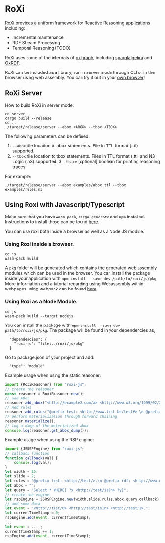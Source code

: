 # RoXi

RoXi provides a uniform framework for Reactive Reasoning applications including:
- Incremental maintenance
- RDF Stream Processing
- Temporal Reasoning (TODO)

RoXi uses some of the internals of [oxigraph](https://github.com/oxigraph/oxigraph), including [sparqlalgebra](https://crates.io/crates/spargebra) and [OxRDF](https://crates.io/crates/oxrdf).


RoXi can be included as a library, run in server mode through CLI or in the browser using web assembly.
You can try it out in your [own browser](https://pbonte.github.io/roxi/index.html)!

## RoXi Server

How to build RoXi in server mode:
```
cd server
cargo build --release
cd ..
./target/release/server --abox <ABOX> --tbox <TBOX> 
```
The following parameters can be defined:
1. `--abox` file location to abox statements. File in TTL format (.ttl) supported.
2. `--tbox` file location to tbox statements. Files in TTL format (.ttl) and N3 Logic (.n3) supported.
3`--trace` [optional] boolean for printing reasoning traces 

For example:
```
./target/release/server --abox examples/abox.ttl --tbox examples/rules.n3 
```

## Using Roxi with Javascript/Typescript

Make sure that you have `wasm-pack`, `cargo-generate` and `npm` installed. Instructions to install those can be found [here](https://rustwasm.github.io/book/game-of-life/setup.html).

You can use roxi both inside a browser as well as a Node JS module.

### Using Roxi inside a browser.

```
cd js
wasm-pack build
```

A `pkg` folder will be generated which contains the generated web assembly modules which can be used in the browser. You can install the package inside your application with `npm install --save-dev /path/to/roxi/js/pkg` More information and a tutorial regarding using Webassembly within webpages using webpack can be found [here](https://rustwasm.github.io/book/game-of-life/hello-world.html#putting-it-into-a-web-page)

### Using Roxi as a Node Module.

```
cd js
wasm-pack build --target nodejs
```
You can install the package with `npm install --save-dev path/to/roxi/js/pkg`. The package will be found in your dependencies as,
```
  "dependencies": {
    "roxi-js": "file:../roxi/js/pkg"
  }
```

Go to package.json of your project and add:

```
  "type": "module"
```

Example usage when using the static reasoner:

```javascript
import {RoxiReasoner} from "roxi-js";
// create the reasoner
const reasoner = RoxiReasoner.new();
// add ABox 
reasoner.add_abox("<http://example2.com/a> <http://www.w3.org/1999/02/22-rdf-syntax-ns#type> <http://www.test.be/test#SubClass> .");
// Add rules
reasoner.add_rules("@prefix test: <http://www.test.be/test#>.\n @prefix rdf: <http://www.w3.org/1999/02/22-rdf-syntax-ns#>.\n {?s rdf:type test:SubClass. }=>{?s rdf:type test:SuperType.}");
// perform materialization through forward chaining
reasoner.materialize();
// log a dump of the materialized abox
console.log(reasoner.get_abox_dump());

```
Example usage when using the RSP engine:

```javascript
import {JSRSPEngine} from "roxi-js";
// callback function
function callback(val) {
    console.log(val);
}
let width = 10;
let slide = 2;
let rules = "@prefix test: <http://test/>.\n @prefix rdf: <http://www.w3.org/1999/02/22-rdf-syntax-ns#>.\n {?x test:isIn ?y. ?y test:isIn ?z. }=>{?x test:isIn ?z.}";
let abox = "";
let query = "Select * WHERE{ ?x <http://test/isIn> ?y}";
// create the engine
let rspEngine = JSRSPEngine.new(width,slide,rules,abox,query,callback);
// add some data
let event = "<http://test/0> <http://test/isIn> <http://test/1>.";
let currentTimeStamp = 0;
rspEngine.add(event, currentTimeStamp);
...
let event = ... ;
currentTimeStamp += 1;
rspEngine.add(event, currentTimeStamp);

```





